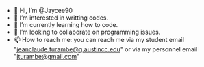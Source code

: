 - 👋 Hi, I’m @Jaycee90
- 👀 I’m interested in writting codes.
- 🌱 I’m currently learning how to code.
- 💞️ I’m looking to collaborate on programming issues.
- 📫 How to reach me: you can reach me via my student email "jeanclaude.turambe@g.austincc.edu" or via my personnel email "jturambe@gmail.com"

<!---
Jaycee90/Jaycee90 is a ✨ special ✨ repository because its `README.md` (this file) appears on your GitHub profile.
You can click the Preview link to take a look at your changes.
--->
